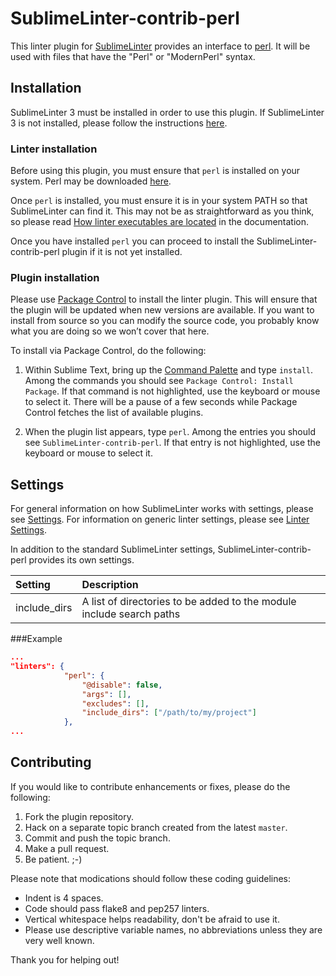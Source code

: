 SublimeLinter-contrib-perl
==========================

This linter plugin for [SublimeLinter](https://github.com/SublimeLinter/SublimeLinter3) provides an interface to [perl](http://www.perl.org/). It will be used with files that have the "Perl" or "ModernPerl" syntax.

## Installation
SublimeLinter 3 must be installed in order to use this plugin. If SublimeLinter 3 is not installed, please follow the instructions [here](http://sublimelinter.readthedocs.org/en/latest/installation.html).

### Linter installation
Before using this plugin, you must ensure that `perl` is installed on your system. Perl may be downloaded [here](http://www.perl.org/get.html).

Once `perl` is installed, you must ensure it is in your system PATH so that SublimeLinter can find it. This may not be as straightforward as you think, so please read [How linter executables are located](http://sublimelinter.readthedocs.org/en/latest/usage.html#how-linter-executables-are-located) in the documentation.

Once you have installed `perl` you can proceed to install the SublimeLinter-contrib-perl plugin if it is not yet installed.

### Plugin installation
Please use [Package Control](https://sublime.wbond.net/installation) to install the linter plugin. This will ensure that the plugin will be updated when new versions are available. If you want to install from source so you can modify the source code, you probably know what you are doing so we won’t cover that here.

To install via Package Control, do the following:

1. Within Sublime Text, bring up the [Command Palette](http://docs.sublimetext.info/en/sublime-text-3/extensibility/command_palette.html) and type `install`. Among the commands you should see `Package Control: Install Package`. If that command is not highlighted, use the keyboard or mouse to select it. There will be a pause of a few seconds while Package Control fetches the list of available plugins.

1. When the plugin list appears, type `perl`. Among the entries you should see `SublimeLinter-contrib-perl`. If that entry is not highlighted, use the keyboard or mouse to select it.

## Settings
For general information on how SublimeLinter works with settings, please see [Settings](http://sublimelinter.readthedocs.org/en/latest/settings.html). For information on generic linter settings, please see [Linter Settings](http://sublimelinter.readthedocs.org/en/latest/linter_settings.html).

In addition to the standard SublimeLinter settings, SublimeLinter-contrib-perl provides its own settings.

|Setting|Description|
|:------|:----------|
|include_dirs|A list of directories to be added to the module include search paths|

###Example

```json
...
"linters": {
            "perl": {
                "@disable": false,
                "args": [],
                "excludes": [],
                "include_dirs": ["/path/to/my/project"]
            },
...
```


## Contributing
If you would like to contribute enhancements or fixes, please do the following:

1. Fork the plugin repository.
1. Hack on a separate topic branch created from the latest `master`.
1. Commit and push the topic branch.
1. Make a pull request.
1. Be patient.  ;-)

Please note that modications should follow these coding guidelines:

- Indent is 4 spaces.
- Code should pass flake8 and pep257 linters.
- Vertical whitespace helps readability, don't be afraid to use it.
- Please use descriptive variable names, no abbreviations unless they are very well known.

Thank you for helping out!
